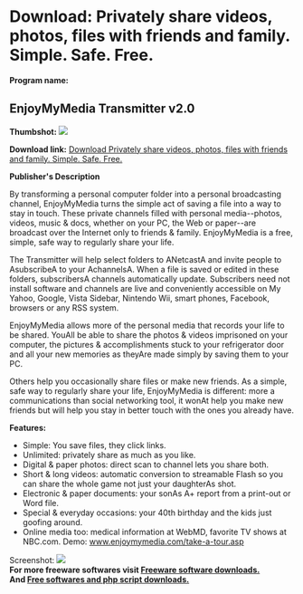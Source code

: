 # Download: Privately share videos, photos, files with friends and family. Simple. Safe. Free.

**Program name:**

## EnjoyMyMedia Transmitter v2.0

  
**Thumbshot:** ![](http://www.freewarefiles.com/screenshot/enjoymymedia_md.jpg)   
  
**Download link:** [Download Privately share videos, photos, files with friends and family. Simple. Safe. Free.](http://freesoftwares.boysofts.com/EnjoyMyMedia-Transmitter-V_program_26285.html)  
  


**Publisher's Description**  
  


By transforming a personal computer folder into a personal broadcasting channel, EnjoyMyMedia turns the simple act of saving a file into a way to stay in touch. These private channels filled with personal media--photos, videos, music & docs, whether on your PC, the Web or paper--are broadcast over the Internet only to friends & family. EnjoyMyMedia is a free, simple, safe way to regularly share your life. 

The Transmitter will help select folders to ANetcastA and invite people to AsubscribeA to your AchannelsA. When a file is saved or edited in these folders, subscribersA channels automatically update. Subscribers need not install software and channels are live and conveniently accessible on My Yahoo, Google, Vista Sidebar, Nintendo Wii, smart phones, Facebook, browsers or any RSS system.

EnjoyMyMedia allows more of the personal media that records your life to be shared. YouAll be able to share the photos & videos imprisoned on your computer, the pictures & accomplishments stuck to your refrigerator door and all your new memories as theyAre made simply by saving them to your PC. 

Others help you occasionally share files or make new friends. As a simple, safe way to regularly share your life, EnjoyMyMedia is different: more a communications than social networking tool, it wonAt help you make new friends but will help you stay in better touch with the ones you already have.

**Features:**

  * Simple: You save files, they click links. 
  * Unlimited: privately share as much as you like. 
  * Digital & paper photos: direct scan to channel lets you share both. 
  * Short & long videos: automatic conversion to streamable Flash so you can share the whole game not just your daughterAs shot. 
  * Electronic & paper documents: your sonAs A+ report from a print-out or Word file. 
  * Special & everyday occasions: your 40th birthday and the kids just goofing around. 
  * Online media too: medical information at WebMD, favorite TV shows at NBC.com. Demo: www.enjoymymedia.com/take-a-tour.asp 

  
  
Screenshot: ![](http://www.freewarefiles.com/screenshot/enjoymymedia.jpg)   
**For more freeware softwares visit [Freeware software downloads.](http://freesoftwares.boysofts.com/)**   
**And [Free softwares and php script downloads.](http://www.boysofts.com/)**
